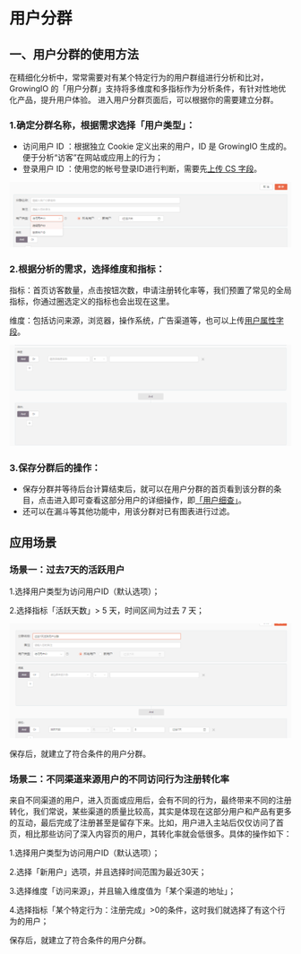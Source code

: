 # 用户分群

## 一、用户分群的使用方法

在精细化分析中，常常需要对有某个特定行为的用户群组进行分析和比对，GrowingIO 的「用户分群」支持将多维度和多指标作为分析条件，有针对性地优化产品，提升用户体验。 进入用户分群页面后，可以根据你的需要建立分群。   


### 1.确定分群名称，根据需求选择「用户类型」：

* 访问用户 ID ：根据独立 Cookie 定义出来的用户，ID 是 GrowingIO 生成的。便于分析“访客”在网站或应用上的行为； 
* 登录用户 ID ：使用您的帐号登录ID进行判断，需要先[上传 CS 字段](../sdk-ji-cheng/sdk-1.x-wen-dang/shu-xing-shu-ju-cs-shang-chuan-pei-zhi-zhi-nan/)。

![](../.gitbook/assets/1%20%281%29.png)

### 2.根据分析的需求，选择维度和指标：

指标：首页访客数量，点击按钮次数，申请注册转化率等，我们预置了常见的全局指标，你通过圈选定义的指标也会出现在这里。

维度：包括访问来源，浏览器，操作系统，广告渠道等，也可以上传[用户属性字段](../sdk-ji-cheng/sdk-1.x-wen-dang/shu-xing-shu-ju-cs-shang-chuan-pei-zhi-zhi-nan/shu-xing-shu-ju-jian-jie.md)。

![](../.gitbook/assets/2%20%286%29.png)

### 3.保存分群后的操作：

* 保存分群并等待后台计算结束后，就可以在用户分群的首页看到该分群的条目，点击进入即可查看这部分用户的详细操作，即[「用户细查」](individual-user-report.md)。
* 还可以在漏斗等其他功能中，用该分群对已有图表进行过滤。

## 应用场景

### 场景一：过去7天的活跃用户

1.选择用户类型为访问用户ID（默认选项）；

2.选择指标「活跃天数」&gt; 5 天，时间区间为过去 7 天；

![](../.gitbook/assets/3%20%285%29.png)

保存后，就建立了符合条件的用户分群。

### 场景二：不同渠道来源用户的不同访问行为注册转化率

来自不同渠道的用户，进入页面或应用后，会有不同的行为，最终带来不同的注册转化，我们常说，某些渠道的质量比较高，其实是体现在这部分用户和产品有更多的互动，最后完成了注册甚至是留存下来。比如，用户进入主站后仅仅访问了首页，相比那些访问了深入内容页的用户，其转化率就会低很多。具体的操作如下：

1.选择用户类型为访问用户ID（默认选项）；

2.选择「新用户」选项，并且选择时间范围为最近30天；

3.选择维度「访问来源」，并且输入维度值为「某个渠道的地址」；

4.选择指标「某个特定行为：注册完成」&gt;0的条件，这时我们就选择了有这个行为的用户；

保存后，就建立了符合条件的用户分群。

